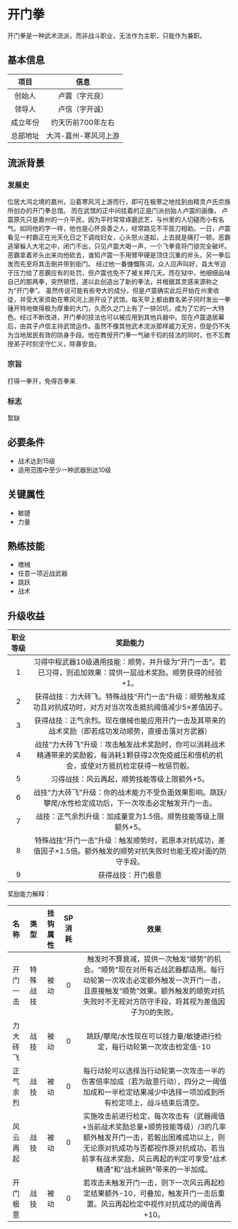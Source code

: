 # 开门拳

开门拳是一种武术流派，而非战斗职业，无法作为主职，只能作为兼职。

## 基本信息

项目|信息
:--:|:--:
创始人|卢震（字元良）
领导人|卢信（字开诚）
成立年份|约天历前700年左右
总部地址|大鸿-嘉州-寒风河上游

## 流派背景

### 发展史
位居大鸿北境的嘉州，沿着寒风河上游而行，即可在极寒之地找到由精灵卢氏宗族所创办的开门拳总馆。 而在武馆的正中间挂着的正是门派创始人卢震的画像。
卢震原先只是嘉州的一介平民，因为平时常常琢磨武艺，与州里的人切磋而小有名气。如同他的字一样，他也是心怀良善之人，经常路见不平拔刀相助。一日，卢震看见一村霸正在光天化日之下调戏妇女，心头怒火遂起，上去就是痛打一顿。恶霸逃窜躲入大宅之中，闭门不出，只见卢震大喝一声，一个飞拳竟将门锁完全破坏。恶霸拿着斧头出来向他砍去，谁知卢震一手用臂甲硬是顶住沉重的斧头，另一拳后发而先至将其击倒并带到衙门。
经过他一番慷慨陈词，众人应声叫好，县太爷迫于压力给了恶霸应有的处罚，但卢震也免不了被关押几天。而在狱中，他细细品味自己的那两拳，突然顿悟，遂以此创造出了新的拳法，并根据其灵感来源称之为“开门拳”。
虽然传说可能有些夸大的成分，但是卢震确实此后开始在州里收徒，并受大家资助在寒风河上游开设了武馆。每天早上都由数名弟子同时发出一拳锤开特地做得极为厚重的大门，久而久之门上有了一排凹坑，成为了它的一大特色。经过不断改进，开门拳的技法也可以被应用到其他兵器中。现在卢震退居幕后，由其子卢信主持武馆运作。虽然不像其他武术流派那样威力无穷，但是仍不失为当地居民有效的防身手段。他在教授开门拳一气破千钧的技法的同时，也不忘教授弟子时刻坚守仁义，除暴安良。

### 宗旨

打得一拳开，免得百拳来

### 标志

暂缺

## 必要条件

* 战术达到15级
* 适用范围中至少一种武器到达10级

## 关键属性

* 敏捷
* 力量

## 熟练技能

* 缴械
* 任意一项近战武器
* 跳跃
* 战术

## 升级收益

职业等级|奖励能力
:--:|:--:
1|习得中程武器10级通用技能：顺势，并升级为“开门一击”。若已习得，则追加效果：提供一层战术奖励。顺势获得的经验+1。
2|获得战技：力大砖飞。特殊战技“开门一击”升级：顺势触发成功且对抗成功时，对方对当次攻击抵抗阈值减少5×差值因子。
3|获得战技：正气余烈。现在缴械也能应用开门一击及其带来的战术奖励（即若成功发动顺势，直接击落对方武器）
4|战技“力大砖飞”升级：攻击触发战术奖励时，你可以消耗战术精通带来的奖励骰，每消耗1颗获得2次免疫威压和借机的机会，或使对方抵抗检定获得一枚惩罚骰。
5|习得战技：风云再起，顺势技能等级上限额外+5。
6|战技“力大砖飞”升级：你的战术能力不受负面效果影响。跳跃/攀爬/水性检定成功后，下一次攻击必定触发开门一击。
7|战技：正气余烈升级：加成量变为1.5倍。顺势技能等级上限额外+5。
8|特殊战技“开门一击”升级：触发顺势时，若原本对抗成功，差值因子×1.5倍。额外触发的顺势对抗失败时也能无视对面的防守手段。
9|获得战技：开门极意

奖励能力解释：

名称|类型|挂钩属性|SP消耗|效果
:--:|:--:|:--:|:--:|:--:
开门一击|特殊战技|被动|0|触发时不算衰减，提供一次触发“顺势”的机会。“顺势”现在对所有近战武器都适用。每行动轮第一次攻击必定额外触发一次开门一击，且直接触发“顺势”效果。额外触发的顺势对抗失败时不无视对方防守手段，将其视为差值因子为0的失败。
力大砖飞|战技|被动|0|跳跃/攀爬/水性现在可以挂力量/敏捷进行检定，每行动轮第一次攻击检定值-10
正气余烈|战技|被动|0|每行动轮可以选择当行动轮第一次攻击一半的伤害倍率加成（若为敌意行动），四分之一阈值加成和一半检定结果减少中选择一项加成到所有检定项上，战斗结束后清空。
风云再起|战技|被动|0|实施攻击前进行检定，每次攻击有（武器阈值+当前战术奖励总量+顺势技能等级）/3的几率额外触发开门一击，若骰出困难成功以上，则无论原对抗成功与否都视作原对抗成功。若当前享有战术奖励，风云再起的判定可享受“战术精通”和“战术娴熟”带来的一半加成。
开门极意|战技|被动|0|若攻击未触发开门一击，则下一次风云再起检定结果额外-10，可叠加，触发开门一击后重置。风云再起检定中视作对抗成功的阈值再+10。